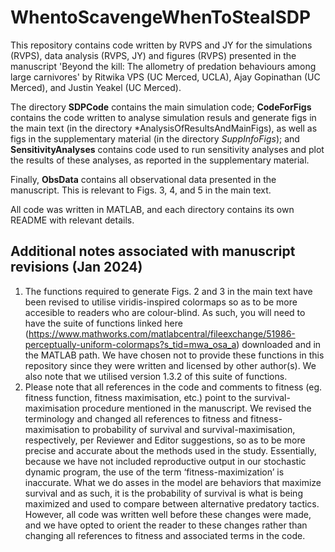 # WhentoScavengeWhenToStealSDP
This repository contains code written by RVPS and JY for the simulations (RVPS), data analysis (RVPS, JY) and figures (RVPS) presented in the manuscript 'Beyond the kill: The allometry of predation behaviours among large carnivores' by Ritwika VPS (UC Merced, UCLA), Ajay Gopinathan (UC Merced), and Justin Yeakel (UC Merced). 

The directory **SDPCode** contains the main simulation code; **CodeForFigs** contains the code written to analyse simulation resuls and generate figs in the main text (in the directory *AnalysisOfResultsAndMainFigs), as well as figs in the supplementary material (in the directory *SuppInfoFigs*); and **SensitivityAnalyses** contains code used to run sensitivity analyses and plot the results of these analyses, as reported in the supplementary material.

Finally, **ObsData** contains all observational data presented in the manuscript. This is relevant to Figs. 3, 4, and 5 in the main text. 

All code was written in MATLAB, and each directory contains its own README with relevant details. 

## Additional notes associated with manuscript revisions (Jan 2024)

1. The functions required to generate Figs. 2 and 3 in the main text have been revised to utilise viridis-inspired colormaps so as to be more accesible to readers who are colour-blind. As such, you will need to have the suite of functions linked here (https://www.mathworks.com/matlabcentral/fileexchange/51986-perceptually-uniform-colormaps?s_tid=mwa_osa_a) downloaded and in the MATLAB path. We have chosen not to provide these functions in this repository since they were written and licensed by other author(s). We also note that we utilised version  1.3.2 of this suite of functions.
2. Please note that all references in the code and comments to fitness (eg. fitness function, fitness maximisation, etc.) point to the survival-maximisation procedure mentioned in the manuscript.
We revised the terminology and changed all references to fitness and fitness-maximisation to probability of survival and survival-maximisation, respectively, per Reviewer and Editor suggestions, so as to be more precise and accurate about the methods used in the study. Essentially, because we have not included reproductive output in our stochastic dynamic program, the use of the term ‘fitness-maximization’ is inaccurate. What we do asses in the model are behaviors that maximize survival and as such, it is the probability of survival is what is being maximized and used to compare between alternative predatory tactics. However, all code was written well before these changes were made, and we have opted to orient the reader to these changes rather than changing all references to fitness and associated terms in the code. 



